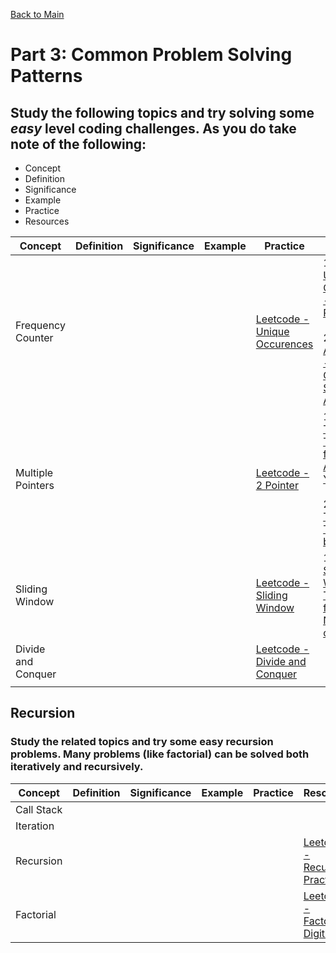 [Back to Main](../README.md)

# Part 3: Common Problem Solving Patterns

## Study the following topics and try solving some *easy* level coding challenges. As you do take note of the following: 
- Concept
- Definition
- Significance
- Example
- Practice
- Resources


| Concept | Definition | Significance | Example | Practice | Resouces |
| ------- | ------- | ------- | ------- | ------- | ------- |
|   Frequency Counter      |         |         |         |     [Leetcode - Unique Occurences](https://leetcode.com/problems/unique-number-of-occurrences/description/)    |     1. [VIDEO: Unique Occurence - Solution in Python](https://www.youtube.com/watch?v=4VGtoW2e8L4&t=0s) <br> <br> 2. [WRITTEN: Algomonster - Unique Occurence Solution Approach](https://algo.monster/liteproblems/1207)   |
|    Multiple Pointers     |         |         |         |    [Leetcode - 2 Pointer](https://leetcode.com/tag/two-pointers/)     |    1. [VIDEO: Two Pointer Technique from AlgoDaily on Youtube](https://www.youtube.com/watch?v=-gjxg6Pln50&pp=ygUWVHdvIHBvaW50ZXIgdGVjaG5pcXVlIA%3D%3D)  <br> <br> 2. [WRITTEN: Two Pointer Technique by AlgoDaily](https://algodaily.com/lessons/using-the-two-pointer-technique)    | 
|    Sliding Window     |         |         |         |    [Leetcode - Sliding Window](https://leetcode.com/tag/sliding-window/)     |    1. [VIDEO: Sliding Windows Technique from Neetcode on Youtube](https://www.youtube.com/watch?v=vgBrQ0NM5vE&list=PLot-Xpze53leOBgcVsJBEGrHPd_7x_koV&index=7)     |
|    Divide and Conquer     |         |         |         |    [Leetcode - Divide and Conquer](https://leetcode.com/tag/divide-and-conquer/)     |         |
|         |         |         |         |         |         |

## Recursion

### Study the related topics and try some easy recursion problems.  Many problems (like factorial) can be solved both iteratively and recursively.

| Concept | Definition | Significance | Example | Practice | Resouces |
| ------- | ------- | ------- | ------- | ------- | ------- |
|   Call Stack      |         |         |         |         |         |
|       Iteration  |         |         |         |         |         |
|    Recursion     |         |         |         |         | [Leetcode - Recursion Practice](https://leetcode.com/tag/recursion/)        |
|    Factorial     |         |         |         |         |  [Leetcode - Factorial Digit Sum](https://projecteuler.net/problem=20)       |

